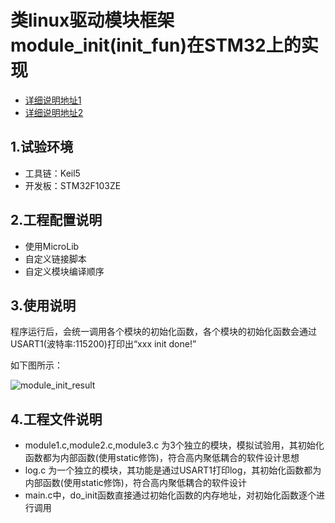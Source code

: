 # 类linux驱动模块框架module_init(init_fun)在STM32上的实现

* [详细说明地址1](https://fanhongchuang.github.io/notebook/Embedded%20System/STM32/stm32_module_init_like.linux/)	
* [详细说明地址2](https://zhuanlan.zhihu.com/p/81309285)					

## 1.试验环境
* 工具链：Keil5
* 开发板：STM32F103ZE

## 2.工程配置说明
* 使用MicroLib
* 自定义链接脚本
* 自定义模块编译顺序

## 3.使用说明

程序运行后，会统一调用各个模块的初始化函数，各个模块的初始化函数会通过USART1(波特率:115200)打印出“xxx init done!”

如下图所示：

![module_init_result](https://github.com/FanHongchuang/module_init/raw/master/doc/result.png)

## 4.工程文件说明
* module1.c,module2.c,module3.c 为3个独立的模块，模拟试验用，其初始化函数都为内部函数(使用static修饰)，符合高内聚低耦合的软件设计思想
* log.c 为一个独立的模块，其功能是通过USART1打印log，其初始化函数都为内部函数(使用static修饰)，符合高内聚低耦合的软件设计
* main.c中，do_init函数直接通过初始化函数的内存地址，对初始化函数逐个进行调用
